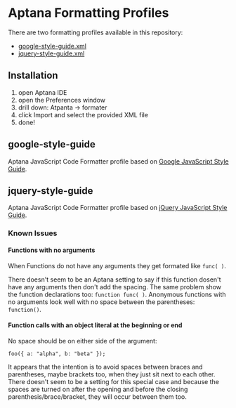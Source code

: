 # Aptana Formatting Profiles

There are two formatting profiles available in this repository:

* [google-style-guide.xml](https://github.com/prantlf/aptana-formatter-profiles/blob/combined/google-style-guide.xml)
* [jquery-style-guide.xml](https://github.com/prantlf/aptana-formatter-profiles/blob/combined/jquery-style-guide.xml)

## Installation

1. open Aptana IDE
2. open the Preferences window
3. drill down: Atpanta -> formater
4. click Import and select the provided XML file
5. done!

## google-style-guide

Aptana JavaScript Code Formatter profile based on [Google JavaScript Style
Guide](http://google-styleguide.googlecode.com/svn/trunk/javascriptguide.xml).

## jquery-style-guide

Aptana JavaScript Code Formatter profile based on [jQuery JavaScript Style
Guide](http://docs.jquery.com/JQuery_Core_Style_Guidelines).

### Known Issues

#### Functions with no arguments

When Functions do not have any arguments they get formated like `func( )`.

There doesn't seem to be an Aptana setting to say if this function dosen't
have any arguments then don't add the spacing.  The same problem show the
function declarations too: `function func( )`.  Anonymous functions with no
arguments look well with no space between the parentheses: `function()`.

#### Function calls with an object literal at the beginning or end

No space should be on either side of the argument:

    foo({ a: "alpha", b: "beta" });

It appears that the intention is to avoid spaces between braces and
parentheses, maybe brackets too, when they just sit next to each other.
There doesn't seem to be a setting for this special case and because
the spaces are turned on after the opening and before the closing
parenthesis/brace/bracket, they will occur between them too.
